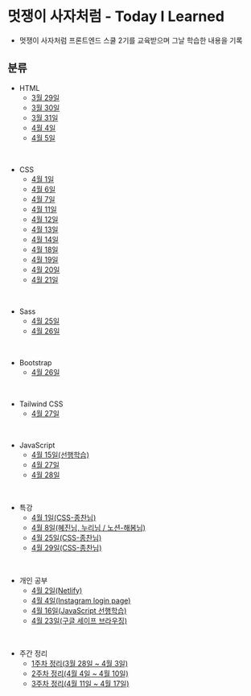 # 멋쟁이 사자처럼 - Today I Learned

- 멋쟁이 사자처럼 프론트엔드 스쿨 2기를 교육받으며 그날 학습한 내용을 기록

## 분류

- HTML
  - [3월 29일](https://github.com/SeongHunGit/codelion-TIL/blob/main/HTML/3%EC%9B%94_29%EC%9D%BC/0329.md)
  - [3월 30일](https://github.com/SeongHunGit/codelion-TIL/blob/main/HTML/3%EC%9B%94_30%EC%9D%BC/0330.md)
  - [3월 31일](https://github.com/SeongHunGit/codelion-TIL/blob/main/HTML/3%EC%9B%94_31%EC%9D%BC/0331.md)
  - [4월 4일](https://github.com/SeongHunGit/codelion-TIL/blob/main/HTML/4%EC%9B%94_4%EC%9D%BC/0404.md)
  - [4월 5일](https://github.com/SeongHunGit/codelion-TIL/blob/main/HTML/4%EC%9B%94_5%EC%9D%BC/0405.md)

<br>

- CSS
  - [4월 1일](https://github.com/SeongHunGit/codelion-TIL/blob/main/CSS/4%EC%9B%94_1%EC%9D%BC/0401.md)
  - [4월 6일](https://github.com/SeongHunGit/codelion-TIL/blob/main/CSS/4%EC%9B%94_6%EC%9D%BC/0406.md)
  - [4월 7일](https://github.com/SeongHunGit/codelion-TIL/blob/main/CSS/4%EC%9B%94_7%EC%9D%BC/0407.md)
  - [4월 11일](https://github.com/SeongHunGit/codelion-TIL/blob/main/CSS/4%EC%9B%94_11%EC%9D%BC/0411.md)
  - [4월 12일](https://github.com/SeongHunGit/codelion-TIL/blob/main/CSS/4%EC%9B%94_12%EC%9D%BC/0412.md)
  - [4월 13일](https://github.com/SeongHunGit/codelion-TIL/blob/main/CSS/4%EC%9B%94_13%EC%9D%BC/0413.md)
  - [4월 14일](https://github.com/tadajs/codelion-TIL/blob/main/CSS/4%EC%9B%94_14%EC%9D%BC/0414.md)
  - [4월 18일](https://github.com/tada-js/codelion-TIL/blob/main/CSS/4%EC%9B%94_18%EC%9D%BC/0418.md)
  - [4월 19일](https://github.com/tada-js/codelion-TIL/blob/main/CSS/4%EC%9B%94_19%EC%9D%BC/0419.md)
  - [4월 20일](https://github.com/tada-js/codelion-TIL/blob/main/CSS/4%EC%9B%94_20%EC%9D%BC/0420.md)
  - [4월 21일](https://github.com/tada-js/codelion-TIL/tree/main/CSS/4%EC%9B%94_21%EC%9D%BC)

<br>

- Sass
  - [4월 25일](https://github.com/tada-js/codelion-TIL/blob/main/Sass/4%EC%9B%94_25%EC%9D%BC/0425.md)
  - [4월 26일](https://github.com/tada-js/codelion-TIL/tree/main/Sass/4%EC%9B%94_26%EC%9D%BC)

<br>

- Bootstrap
  - [4월 26일](https://github.com/tada-js/codelion-TIL/blob/main/Bootstrap/4%EC%9B%94_26%EC%9D%BC/0426.md)

<br>

- Tailwind CSS
  - [4월 27일](https://github.com/tada-js/codelion-TIL/tree/main/Tailwind_CSS/4%EC%9B%94_27%EC%9D%BC)

<br>

- JavaScript
  - [4월 15일(선행학습)](https://github.com/tada-js/codelion-TIL/tree/main/JavaScript/4%EC%9B%94_15%EC%9D%BC)
  - [4월 27일](https://github.com/tada-js/codelion-TIL/tree/main/JavaScript/4%EC%9B%94_27%EC%9D%BC)
  - [4월 28일](https://github.com/tada-js/codelion-TIL/blob/main/JavaScript/4%EC%9B%94_28%EC%9D%BC/0428.md)

<br>

- 특강
  - [4월 1일(CSS-종찬님)](https://github.com/SeongHunGit/codelion-TIL/blob/main/%ED%8A%B9%EA%B0%95/4%EC%9B%94_1%EC%9D%BC/0401.md)
  - [4월 8일(혜진님, 누리님 / 노션-해봄님)](https://github.com/SeongHunGit/codelion-TIL/blob/main/%ED%8A%B9%EA%B0%95/4%EC%9B%94_8%EC%9D%BC/0408.md)
  - [4월 25일(CSS-종찬님)](https://github.com/tada-js/codelion-TIL/tree/main/%ED%8A%B9%EA%B0%95/4%EC%9B%94_25%EC%9D%BC)
  - [4월 29일(CSS-종찬님)](https://github.com/tada-js/codelion-TIL/tree/main/%ED%8A%B9%EA%B0%95/4%EC%9B%94_28%EC%9D%BC)

<br>

- 개인 공부
  - [4월 2일(Netlify)](https://github.com/SeongHunGit/codelion-TIL/blob/main/%EA%B0%9C%EC%9D%B8%EA%B3%B5%EB%B6%80/Netlify/0402.md)
  - [4월 4일(Instagram login page)](https://velog.io/@nu11/%EC%9D%B8%EC%8A%A4%ED%83%80%EA%B7%B8%EB%9E%A8-%EB%A1%9C%EA%B7%B8%EC%9D%B8-%ED%8E%98%EC%9D%B4%EC%A7%80-%ED%81%B4%EB%A1%A0)
  - [4월 16일(JavaScript 선행학습)](https://github.com/tada-js/codelion-TIL/blob/main/JavaScript/4%EC%9B%94_16%EC%9D%BC/0416.md)
  - [4월 23일(구글 세이프 브라우징)](https://github.com/tada-js/codelion-TIL/blob/main/%EA%B0%9C%EC%9D%B8%EA%B3%B5%EB%B6%80/%EA%B5%AC%EA%B8%80_%EC%84%B8%EC%9D%B4%ED%94%84_%EB%B8%8C%EB%9D%BC%EC%9A%B0%EC%A7%95/0423.md)

<br>

- 주간 정리
  - [1주차 정리(3월 28일 ~ 4월 3일)](https://github.com/SeongHunGit/codelion-TIL/blob/main/%EC%A3%BC%EA%B0%84%EC%A0%95%EB%A6%AC/1%EC%A3%BC%EC%B0%A8_%EC%A0%95%EB%A6%AC.md)
  - [2주차 정리(4월 4일 ~ 4월 10일)](https://github.com/SeongHunGit/codelion-TIL/blob/main/%EC%A3%BC%EA%B0%84%EC%A0%95%EB%A6%AC/2%EC%A3%BC%EC%B0%A8_%EC%A0%95%EB%A6%AC.md)
  - [3주차 정리(4월 11일 ~ 4월 17일)](https://github.com/tada-js/codelion-TIL/blob/main/%EC%A3%BC%EA%B0%84%EC%A0%95%EB%A6%AC/3%EC%A3%BC%EC%B0%A8_%EC%A0%95%EB%A6%AC.md)
